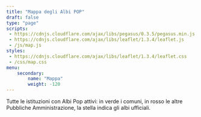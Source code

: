 ```yaml
---
title: "Mappa degli Albi POP"
draft: false
type: "page"
scripts:
 - https://cdnjs.cloudflare.com/ajax/libs/pegasus/0.3.5/pegasus.min.js
 - https://cdnjs.cloudflare.com/ajax/libs/leaflet/1.3.4/leaflet.js
 - /js/map.js
styles:
 - https://cdnjs.cloudflare.com/ajax/libs/leaflet/1.3.4/leaflet.css
 - /css/map.css
menu:
    secondary:
        name: "Mappa"
        weight: -120
---
```


Tutte le istituzioni con Albi Pop attivi: in verde i comuni, in rosso le altre Pubbliche Amministrazione, la stella indica gli albi ufficiali.

<div id="map"></div>

<!--<iframe width="100%" height="650px" frameBorder="0" src="http://umap.openstreetmap.fr/it/map/albo-pop_64767?scaleControl=false&miniMap=false&scrollWheelZoom=false&zoomControl=true&allowEdit=false&moreControl=true&datalayersControl=true&onLoadPanel=undefined&captionBar=false"></iframe><p><a href="http://umap.openstreetmap.fr/it/map/albo-pop_64767">Visualizza a schermo intero</a></p>-->

